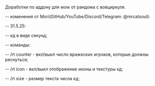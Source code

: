 Доработки по аддону для wow от рандома с вовциркуля.

-- изменения от Mori(GitHub/YouTube/Discord/Telegram: @mrcatsoul):

-- 31.5.25:

-- кд в виде секунд;

-- команды:

-- /rt counter - вкл/выкл число вражеских игроков, которые должны реснуться;

-- /rt icon - вкл/выкл отображение иконы и текстуры кд;

-- /rt size - размер текста числа кд;
